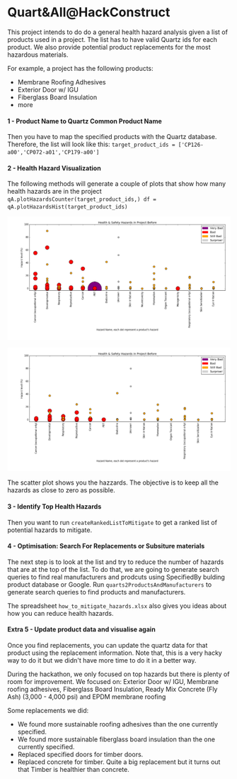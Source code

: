 # Quart&All@HackConstruct

This project intends to do do a general health hazard analysis given a list of products used in a project. The list has to have valid Quartz ids for each product. We also provide potential product replacements for the most hazardous materials.

For example, a project has the following products:
* Membrane Roofing Adhesives
* Exterior Door w/ IGU
* Fiberglass Board Insulation
* more

#### 1 -  Product Name to Quartz Common Product Name
Then you have to map the specified products with the Quartz database. Therefore, the list will look like this:
`target_product_ids = ['CP126-a00','CP072-a01','CP179-a00']`

#### 2 - Health Hazard Visualization
The following methods will generate a couple of plots that show how many health hazards are in the project
`qA.plotHazardsCounter(target_product_ids,)
df = qA.plotHazardsHist(target_product_ids)`

![Health & Safety Hazards Before](https://github.com/webeng/quartz_and_all/blob/master/plots/health_and_safety_hazards_before.png "Health & Safety Hazards Before")

![Health & Safety Hazards After](https://github.com/webeng/quartz_and_all/blob/master/plots/health_and_safety_hazards_after.png "Health & Safety Hazards After")

The scatter plot shows you the hazzards. The objective is to keep all the hazards as close to zero as possible.

#### 3 - Identify Top Health Hazards
Then you want to run `createRankedListToMitigate` to get a ranked list of potential hazards to mitigate. 

#### 4 - Optimisation: Search For Replacements or Subsiture materials
The next step is to look at the list and try to reduce the number of hazards that are at the top of the list.
To do that, we are going to generate search queries to find real manufacturers and prodcuts using SpecifiedBy bulding product database or Google. Run `quarts2ProductsAndManufacturers` to generate search queries to find products and manufacturers.

The spreadsheet `how_to_mitigate_hazards.xlsx` also gives you ideas about how you can reduce health hazards.

#### Extra 5 - Update product data and visualise again
Once you find replacements, you can update the quartz data for that product using the replacement information. Note that, this is a very hacky way to do it but we didn't have more time to do it in a better way.

During the hackathon, we only focused on top hazards but there is plenty of room for improvement. We focused on: Exterior Door w/ IGU, Membrane roofing adhesives, Fiberglass Board Insulation, Ready Mix Concrete (Fly Ash) (3,000 - 4,000 psi) and EPDM membrane roofing

Some replacements we did:
* We found more sustainable roofing adhesives than the one currently specified.
* We found more sustainable fiberglass board insulation than the one currently specified.
* Replaced specified doors for timber doors.
* Replaced concrete for timber. Quite a big replacement but it turns out that Timber is healthier than concrete.